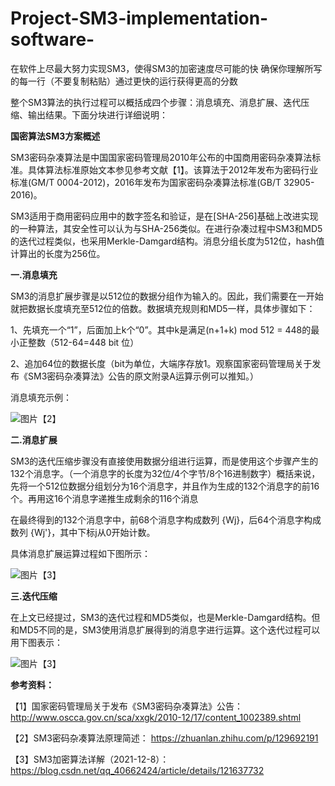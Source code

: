 # Project-SM3-implementation-software-
在软件上尽最大努力实现SM3，使得SM3的加密速度尽可能的快 确保你理解所写的每一行（不要复制粘贴）通过更快的运行获得更高的分数

整个SM3算法的执行过程可以概括成四个步骤：消息填充、消息扩展、迭代压缩、输出结果。下面分块进行详细说明：

**国密算法SM3方案概述**

SM3密码杂凑算法是中国国家密码管理局2010年公布的中国商用密码杂凑算法标准。具体算法标准原始文本参见参考文献【1】。该算法于2012年发布为密码行业标准(GM/T 0004-2012)，2016年发布为国家密码杂凑算法标准(GB/T 32905-2016)。

SM3适用于商用密码应用中的数字签名和验证，是在[SHA-256]基础上改进实现的一种算法，其安全性可以认为与SHA-256类似。在进行杂凑过程中SM3和MD5的迭代过程类似，也采用Merkle-Damgard结构。消息分组长度为512位，hash值计算出的长度为256位。

**一.消息填充**

SM3的消息扩展步骤是以512位的数据分组作为输入的。因此，我们需要在一开始就把数据长度填充至512位的倍数。数据填充规则和MD5一样，具体步骤如下：

1、先填充一个“1”，后面加上k个“0”。其中k是满足(n+1+k) mod 512 = 448的最小正整数（512-64=448 bit 位）

2、追加64位的数据长度（bit为单位，大端序存放1。观察国家密码管理局关于发布《SM3密码杂凑算法》公告的原文附录A运算示例可以推知。）

消息填充示例：

![图片](https://user-images.githubusercontent.com/107350922/180603855-56f80ebe-d450-4814-82ff-db22e83212ed.png)【2】

**二.消息扩展**

SM3的迭代压缩步骤没有直接使用数据分组进行运算，而是使用这个步骤产生的132个消息字。（一个消息字的长度为32位/4个字节/8个16进制数字）概括来说，先将一个512位数据分组划分为16个消息字，并且作为生成的132个消息字的前16个。再用这16个消息字递推生成剩余的116个消息

在最终得到的132个消息字中，前68个消息字构成数列 {Wj}，后64个消息字构成数列 {Wj'}，其中下标j从0开始计数。

具体消息扩展运算过程如下图所示：

![图片](https://user-images.githubusercontent.com/107350922/180604058-71bd94a6-bcb4-440a-b4b9-059a823e6379.png)【3】


**三.迭代压缩**

在上文已经提过，SM3的迭代过程和MD5类似，也是Merkle-Damgard结构。但和MD5不同的是，SM3使用消息扩展得到的消息字进行运算。这个迭代过程可以用下图表示：

![图片](https://user-images.githubusercontent.com/107350922/180604106-ff7ba147-d264-4178-bde8-351c9e63f6c1.png)【3】


**参考资料：**

【1】国家密码管理局关于发布《SM3密码杂凑算法》公告：http://www.oscca.gov.cn/sca/xxgk/2010-12/17/content_1002389.shtml

【2】SM3密码杂凑算法原理简述： https://zhuanlan.zhihu.com/p/129692191

【3】SM3加密算法详解（2021-12-8）： https://blog.csdn.net/qq_40662424/article/details/121637732

